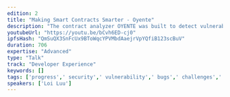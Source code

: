 ```yaml
---
edition: 2
title: "Making Smart Contracts Smarter - Oyente"
description: "The contract analyzer OYENTE was built to detect vulnerabilities in smart contracts and will soon be released as open source. This presentation will give an overview of Oyente and how it can me used to make smart contracts smarter."
youtubeUrl: "https://youtu.be/bCvh6ED-cj0"
ipfsHash: "QmSuQX3SnFcUx9BToWqcYPVMbdAaejrVpYQfiB123scBuV"
duration: 706
expertise: "Advanced"
type: "Talk"
track: "Developer Experience"
keywords: []
tags: ['progress',' security',' vulnerability',' bugs',' challenges',' contributions',' dependency','Developer Experience']
speakers: ['Loi Luu']
---
```

